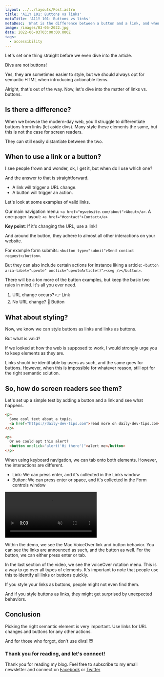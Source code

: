 ```yaml
---
layout: ../../layouts/Post.astro
title: 'A11Y 101: Buttons vs links'
metaTitle: 'A11Y 101: Buttons vs links'
metaDesc: 'What is the difference between a button and a link, and when to use each one?'
image: /images/03-06-2022.jpg
date: 2022-06-03T03:00:00.000Z
tags:
  - accessibility
---
```


Let's set one thing straight before we even dive into the article.

Divs are not buttons!

Yes, they are sometimes easier to style, but we should always opt for semantic HTML when introducing actionable items.

Alright, that's out of the way. Now, let's dive into the matter of links vs. buttons.

## Is there a difference?

When we browse the modern-day web, you'll struggle to differentiate buttons from links (let aside divs).
Many style these elements the same, but this is not the case for screen readers.

They can still easily distantiate between the two.

## When to use a link or a button?

I see people frown and wonder, ok, I get it, but when do I use which one?

And the answer to that is straightforward.

- A link will trigger a URL change.
- A button will trigger an action.

Let's look at some examples of valid links.

Our main navigation menu: `<a href="mywebsite.com/about">About</a>`.
A one-pager layout: `<a href="#contact">Contact</a>`

**Key point**: If it's changing the URL, use a link!

And around the button, they adhere to almost all other interactions on your website.

For example form submits: `<button type="submit">Send contact request</button>`.

But they can also include certain actions for instance liking a article: `<button aria-label="upvote" onclick="upvoteArticle()"><svg /></button>`.

There will be a ton more of the button examples, but keep the basic two rules in mind. It's all you ever need.

1. URL change occurs? 👉 Link
2. No URL change? 🫢 Button

## What about styling?

Now, we know we can style buttons as links and links as buttons.

But what is valid?

If we looked at how the web is supposed to work, I would strongly urge you to keep elements as they are.

Links should be identifiable by users as such, and the same goes for buttons.
However, when this is impossible for whatever reason, still opt for the right semantic solution.

## So, how do screen readers see them?

Let's set up a simple test by adding a button and a link and see what happens.

```html
<p>
  Some cool text about a topic.
  <a href="https://daily-dev-tips.com">read more on daily-dev-tips.com</a>.
</p>

<p>
  Or we could opt this alert?
  <button onclick="alert('Hi there')">alert me</button>
</p>
```

When using keyboard navigation, we can tab onto both elements.
However, the interactions are different.

- Link: We can press enter, and it's collected in the Links window
- Button: We can press enter or space, and it's collected in the Form controls window

<!-- ![VoiceOver links and button navigation demo](https://cdn.hashnode.com/res/hashnode/image/upload/v1653370356830/8mA_oYWCP.gif) -->
<video autoplay loop muted playsinline>
  <source src="https://res.cloudinary.com/daily-dev-tips/video/upload/v1653370352/linksbuttons_toag1m.webm" type="video/webm" />
  <source src="https://res.cloudinary.com/daily-dev-tips/video/upload/v1653370352/linksbuttons_ofiag7.mp4" type="video/mp4" />
</video>

Within the demo, we see the Mac VoiceOver link and button behavior.
You can see the links are announced as such, and the button as well. For the button, we can either press enter or tab.

In the last section of the video, we see the voiceOver rotation menu. This is a way to go over all types of elements.
It's important to note that people use this to identify all links or buttons quickly.

If you style your links as buttons, people might not even find them.

And if you style buttons as links, they might get surprised by unexpected behaviors.

## Conclusion

Picking the right semantic element is very important.
Use links for URL changes and buttons for any other actions.

And for those who forgot, don't use divs! 😈

### Thank you for reading, and let's connect!

Thank you for reading my blog. Feel free to subscribe to my email newsletter and connect on [Facebook](https://www.facebook.com/DailyDevTipsBlog) or [Twitter](https://twitter.com/DailyDevTips1)
